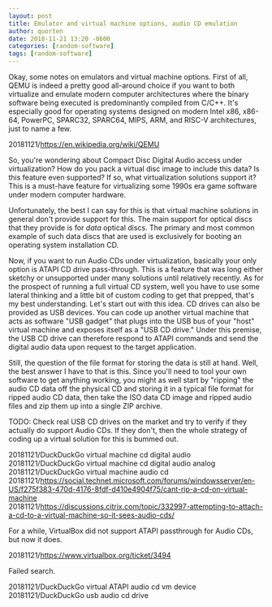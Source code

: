 ```yaml
---
layout: post
title: Emulator and virtual machine options, audio CD emulation
author: quorten
date: 2018-11-21 13:20 -0600
categories: [random-software]
tags: [random-software]
---
```


Okay, some notes on emulators and virtual machine options.  First of
all, QEMU is indeed a pretty good all-around choice if you want to
both virtualize and emulate modern computer architectures where the
binary software being executed is predominantly compiled from C/C++.
It's especially good for operating systems designed on modern Intel
x86, x86-64, PowerPC, SPARC32, SPARC64, MIPS, ARM, and RISC-V
architectures, just to name a few.

20181121/https://en.wikipedia.org/wiki/QEMU

So, you're wondering about Compact Disc Digital Audio access under
virtualization?  How do you pack a virtual disc image to include this
data?  Is this feature even supported?  If so, what virtualization
solutions support it?  This is a must-have feature for virtualizing
some 1990s era game software under modern computer hardware.

Unfortunately, the best I can say for this is that virtual machine
solutions in general don't provide support for this.  The main support
for optical discs that they provide is for _data_ optical discs.  The
primary and most common example of such data discs that are used is
exclusively for booting an operating system installation CD.

Now, if you want to run Audio CDs under virtualization, basically your
only option is ATAPI CD drive pass-through.  This is a feature that
was long either sketchy or unsupported under many solutions until
relatively recently.  As for the prospect of running a full virtual CD
system, well you have to use some lateral thinking and a little bit of
custom coding to get that prepped, that's my best understanding.
Let's start out with this idea.  CD drives can also be provided as USB
devices.  You can code up another virtual machine that acts as
software "USB gadget" that plugs into the USB bus of your "host"
virtual machine and exposes itself as a "USB CD drive."  Under this
premise, the USB CD drive can therefore respond to ATAPI commands and
send the digital audio data upon request to the target application.

<!-- more -->

Still, the question of the file format for storing the data is still
at hand.  Well, the best answer I have to that is this.  Since you'll
need to tool your own software to get anything working, you might as
well start by "ripping" the audio CD data off the physical CD and
storing it in a typical file format for ripped audio CD data, then
take the ISO data CD image and ripped audio files and zip them up into
a single ZIP archive.

TODO: Check real USB CD drives on the market and try to verify if they
actually do support Audio CDs.  If they don't, then the whole strategy
of coding up a virtual solution for this is bummed out.

20181121/DuckDuckGo virtual machine cd digital audio  
20181121/DuckDuckGo virtual machine cd digital audio analog  
20181121/DuckDuckGo virtual machine audio cd  
20181121/https://social.technet.microsoft.com/forums/windowsserver/en-US/f275f383-470d-4176-8fdf-d410e4904f75/cant-rip-a-cd-on-virtual-machine  
20181121/https://discussions.citrix.com/topic/332997-attempting-to-attach-a-cd-to-a-virtual-machine-so-it-sees-audio-cds/

For a while, VirtualBox did not support ATAPI passthrough for Audio
CDs, but now it does.

20181121/https://www.virtualbox.org/ticket/3494

Failed search.

20181121/DuckDuckGo virtual ATAPI audio cd vm device  
20181121/DuckDuckGo usb audio cd drive
